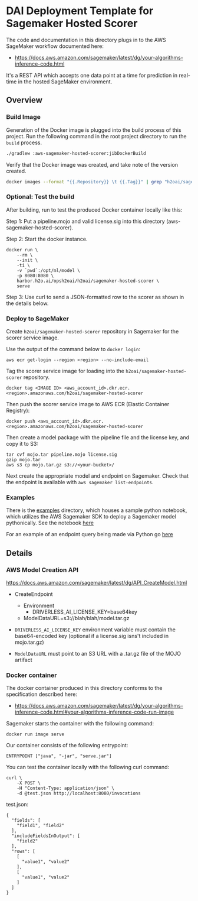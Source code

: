 # DAI Deployment Template for Sagemaker Hosted Scorer

The code and documentation in this directory plugs in to the AWS SageMaker workflow documented here:

* https://docs.aws.amazon.com/sagemaker/latest/dg/your-algorithms-inference-code.html

It's a REST API which accepts one data point at a time for prediction in real-time in the hosted SageMaker environment.


## Overview

### Build Image

Generation of the Docker image is plugged into the build process of this project.
Run the following command in the root project directory to run the `build` process.

```bash
./gradlew :aws-sagemaker-hosted-scorer:jibDockerBuild
```

Verify that the Docker image was created, and take note of the version created.

```bash
docker images --format "{{.Repository}} \t {{.Tag}}" | grep "h2oai/sagemaker-hosted-scorer"
```

### Optional: Test the build

After building, run to test the produced Docker container locally like this:

Step 1:  Put a pipeline.mojo and valid license.sig into this directory (aws-sagemaker-hosted-scorer).

Step 2:  Start the docker instance.

```
docker run \
    --rm \
    --init \
    -ti \
    -v `pwd`:/opt/ml/model \
    -p 8080:8080 \
    harbor.h2o.ai/opsh2oai/h2oai/sagemaker-hosted-scorer \
    serve
```

Step 3:  Use curl to send a JSON-formatted row to the scorer as shown in the details below.


### Deploy to SageMaker

Create `h2oai/sagemaker-hosted-scorer` repository in Sagemaker for the scorer service image.

Use the output of the command below to `docker login`:

```
aws ecr get-login --region <region> --no-include-email
```

Tag the scorer service image for loading into the `h2oai/sagemaker-hosted-scorer` repository.

```
docker tag <IMAGE ID> <aws_account_id>.dkr.ecr.<region>.amazonaws.com/h2oai/sagemaker-hosted-scorer
```

Then push the scorer service image to AWS ECR (Elastic Container Registry):

```
docker push <aws_account_id>.dkr.ecr.<region>.amazonaws.com/h2oai/sagemaker-hosted-scorer
```

Then create a model package with the pipeline file and the license key, and copy it to S3:

```
tar cvf mojo.tar pipeline.mojo license.sig
gzip mojo.tar
aws s3 cp mojo.tar.gz s3://<your-bucket>/
```

Next create the appropriate model and endpoint on Sagemaker.
Check that the endpoint is available with `aws sagemaker list-endpoints`.


### Examples

There is the [examples](examples) directory, which houses a sample python notebook, which 
utilizes the AWS Sagemaker SDK to deploy a Sagemaker model pythonically. See the notebook 
[here](examples/Sagemaker-DriverlessAI-MOJO.ipynb)

For an example of an endpoint query being made via Python go [here](examples/example_request.py)

## Details

### AWS Model Creation API

https://docs.aws.amazon.com/sagemaker/latest/dg/API_CreateModel.html

* CreateEndpoint
	* Environment
		* DRIVERLESS\_AI\_LICENSE\_KEY=base64key
	* ModelDataURL=s3://blah/blah/model.tar.gz


* `DRIVERLESS_AI_LICENSE_KEY` environment variable must contain the base64-encoded key (optional if a license.sig isns't included in mojo.tar.gz)
* `ModelDataURL` must point to an S3 URL with a .tar.gz file of the MOJO artifact


### Docker container

The docker container produced in this directory conforms to the specification described here:

* https://docs.aws.amazon.com/sagemaker/latest/dg/your-algorithms-inference-code.html#your-algorithms-inference-code-run-image

Sagemaker starts the container with the following command:

```
docker run image serve
```

Our container consists of the following entrypoint:

```
ENTRYPOINT ["java", "-jar", "serve.jar"]
```

You can test the container locally with the following curl command:

```
curl \
    -X POST \
    -H "Content-Type: application/json" \
    -d @test.json http://localhost:8080/invocations
```

test.json:

```
{
  "fields": [
    "field1", "field2"
  ],
  "includeFieldsInOutput": [
    "field2"
  ],
  "rows": [
    [
      "value1", "value2"
    ],
    [
      "value1", "value2"
    ]
  ]
}
```
